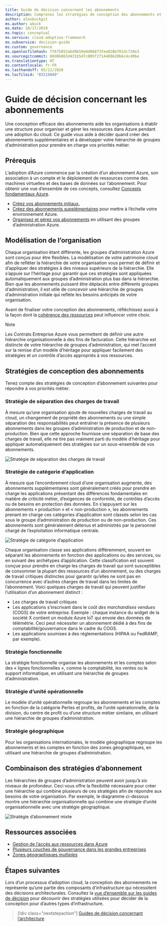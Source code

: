 ```yaml
---
title: Guide de décision concernant les abonnements
description: Comprenez les stratégies de conception des abonnements et la hiérarchie des groupes d’administration pour organiser vos ressources Azure.
author: alexbuckgit
ms.author: abuck
ms.date: 10/17/2019
ms.topic: conceptual
ms.service: cloud-adoption-framework
ms.subservice: decision-guide
ms.custom: governance
ms.openlocfilehash: f7675852a6d9b59e0d06873fee028b701dc729e3
ms.sourcegitcommit: 60d8b863d431b5d7c005f2f14488620b6c4c49be
ms.translationtype: HT
ms.contentlocale: fr-FR
ms.lasthandoff: 05/12/2020
ms.locfileid: "83215049"
---
```

# <a name="subscription-decision-guide"></a>Guide de décision concernant les abonnements

Une conception efficace des abonnements aide les organisations à établir une structure pour organiser et gérer les ressources dans Azure pendant une adoption du cloud. Ce guide vous aide à décider quand créer des abonnements supplémentaires et à développer votre hiérarchie de groupes d’administration pour prendre en charge vos priorités métier.

## <a name="prerequisites"></a>Prérequis

L’adoption d’Azure commence par la création d’un abonnement Azure, son association à un compte et le déploiement de ressources comme des machines virtuelles et des bases de données sur l’abonnement. Pour obtenir une vue d’ensemble de ces concepts, consultez [Concepts fondamentaux Azure](../../ready/considerations/fundamental-concepts.md).

- [Créez vos abonnements initiaux.](../../ready/azure-best-practices/initial-subscriptions.md)
- [Créez des abonnements supplémentaires](../../ready/azure-best-practices/scale-subscriptions.md) pour mettre à l’échelle votre environnement Azure.
- [Organisez et gérez vos abonnements](../../ready/azure-best-practices/organize-subscriptions.md) en utilisant des groupes d’administration Azure.

## <a name="model-your-organization"></a>Modélisation de l’organisation

Chaque organisation étant différente, les groupes d’administration Azure sont conçus pour être flexibles. La modélisation de votre patrimoine cloud afin de refléter la hiérarchie de votre organisation vous permet de définir et d’appliquer des stratégies à des niveaux supérieurs de la hiérarchie. Elle s’appuie sur l’héritage pour garantir que ces stratégies sont appliquées automatiquement aux groupes d’administration plus bas dans la hiérarchie. Bien que les abonnements puissent être déplacés entre différents groupes d’administration, il est utile de concevoir une hiérarchie de groupes d’administration initiale qui reflète les besoins anticipés de votre organisation.

Avant de finaliser votre conception des abonnements, réfléchissez aussi à la façon dont la [cohérence des ressources](../resource-consistency/index.md) peut influencer votre choix.

> [!NOTE]
> Les Contrats Entreprise Azure vous permettent de définir une autre hiérarchie organisationnelle à des fins de facturation. Cette hiérarchie est distincte de votre hiérarchie de groupes d’administration, qui met l’accent sur la remise d’un modèle d’héritage pour appliquer facilement des stratégies et un contrôle d’accès appropriés à vos ressources.

## <a name="subscription-design-strategies"></a>Stratégies de conception des abonnements

Tenez compte des stratégies de conception d’abonnement suivantes pour répondre à vos priorités métier.

### <a name="workload-separation-strategy"></a>Stratégie de séparation des charges de travail

À mesure qu’une organisation ajoute de nouvelles charges de travail au cloud, un changement de propriété des abonnements ou une simple séparation des responsabilités peut entraîner la présence de plusieurs abonnements dans les groupes d’administration de production et de non-production. Bien que cette approche fournisse une séparation de base des charges de travail, elle ne tire pas vraiment parti du modèle d’héritage pour appliquer automatiquement des stratégies sur un sous-ensemble de vos abonnements.

![Stratégie de séparation des charges de travail](../../_images/ready/management-group-hierarchy-v2.png)

### <a name="application-category-strategy"></a>Stratégie de catégorie d’application

À mesure que l’encombrement cloud d’une organisation augmente, des abonnements supplémentaires sont généralement créés pour prendre en charge les applications présentant des différences fondamentales en matière de criticité métier, d’exigences de conformité, de contrôles d’accès ou de besoins en protection des données. En s’appuyant sur les abonnements « production » et « non-production », les abonnements prenant en charge ces catégories d’application sont classés selon les cas sous le groupe d’administration de production ou de non-production. Ces abonnements sont généralement détenus et administrés par le personnel chargé de l’exploitation informatique centrale.

![Stratégie de catégorie d’application](../../_images\decision-guides\decision-guide-subscriptions-hierarchy.png)

Chaque organisation classe ses applications différemment, souvent en séparant les abonnements en fonction des applications ou des services, ou en suivant des archétypes d’application. Cette classification est souvent conçue pour prendre en charge les charges de travail qui sont susceptibles de consommer la plupart des ressources d’un abonnement, ou des charges de travail critiques distinctes pour garantir qu’elles ne sont pas en concurrence avec d’autres charges de travail dans les limites de l’abonnement. Voici quelques charges de travail qui peuvent justifier l’utilisation d’un abonnement distinct :

- Les charges de travail critiques
- Les applications s’inscrivant dans le _coût des marchandises vendues_ (COGS) de votre entreprise. Exemple : chaque instance du widget de la société X contient un module Azure IoT qui envoie des données de télémétrie. Ceci peut nécessiter un abonnement dédié à des fins de comptabilité/gouvernance dans le cadre du COGS.
- Les applications soumises à des réglementations (HIPAA ou FedRAMP, par exemple).

### <a name="functional-strategy"></a>Stratégie fonctionnelle

La stratégie fonctionnelle organise les abonnements et les comptes selon des « lignes fonctionnelles », comme la comptabilité, les ventes ou le support informatique, en utilisant une hiérarchie de groupes d’administration.

### <a name="business-unit-strategy"></a>Stratégie d’unité opérationnelle

Le modèle d’unité opérationnelle regroupe les abonnements et les comptes en fonction de la catégorie Pertes et profits, de l’unité opérationnelle, de la division, du centre de profit ou d’une structure métier similaire, en utilisant une hiérarchie de groupes d’administration.

### <a name="geographic-strategy"></a>Stratégie géographique

Pour les organisations internationales, le modèle géographique regroupe les abonnements et les comptes en fonction des zones géographiques, en utilisant une hiérarchie de groupes d’administration.

## <a name="mix-subscription-strategies"></a>Combinaison des stratégies d’abonnement

Les hiérarchies de groupes d’administration peuvent avoir jusqu’à six niveaux de profondeur. Ceci vous offre la flexibilité nécessaire pour créer une hiérarchie qui combine plusieurs de ces stratégies afin de répondre aux besoins de votre organisation. Par exemple, le diagramme ci-dessous montre une hiérarchie organisationnelle qui combine une stratégie d’unité organisationnelle avec une stratégie géographique.

![Stratégie d’abonnement mixte](../../_images\decision-guides\decision-guide-subscriptions-hierarchy-mixed.png)

## <a name="related-resources"></a>Ressources associées

- [Gestion de l’accès aux ressources dans Azure](../../govern/resource-consistency/resource-access-management.md)
- [Plusieurs couches de gouvernance dans les grandes entreprises](../../govern/guides/complex/multiple-layers-of-governance.md)
- [Zones géographiques multiples](../../migrate/azure-best-practices/multiple-regions.md)

## <a name="next-steps"></a>Étapes suivantes

Lors d’un processus d’adoption cloud, la conception des abonnements ne représente qu’une partie des composants d’infrastructure qui nécessitent des décisions architecturales. Consultez la [vue d’ensemble sur les guides de décision](../index.md) pour découvrir des stratégies utilisées pour décider de la conception pour d’autres types d’infrastructure.

> [!div class="nextstepaction"]
> [Guides de décision concernant l’architecture](../index.md)
